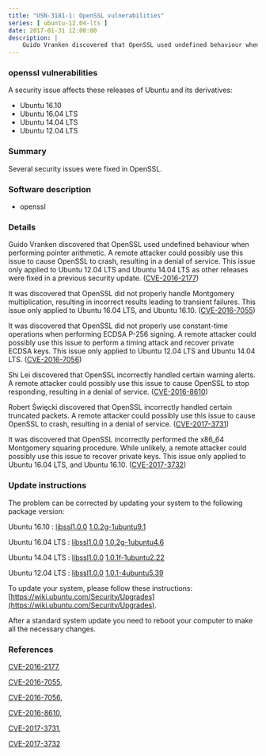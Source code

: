 ```yaml
---
title: "USN-3181-1: OpenSSL vulnerabilities"
series: [ ubuntu-12.04-lts ]
date: 2017-01-31 12:00:00
description: |
    Guido Vranken discovered that OpenSSL used undefined behaviour when performing pointer arithmetic. A remote attacker could possibly use this issue to cause OpenSSL to crash, resulting in a denial of service. This issue only applied to Ubuntu 12.04 LTS and Ubuntu 14.04 LTS as other releases were fixed in a previous security update. ([CVE-2016-2177](http://people.ubuntu.com/~ubuntu-security/cve/CVE-2016-2177))
--- 
```

 
### openssl vulnerabilities

A security issue affects these releases of Ubuntu and its derivatives:

* Ubuntu 16.10
* Ubuntu 16.04 LTS
* Ubuntu 14.04 LTS
* Ubuntu 12.04 LTS

### Summary

Several security issues were fixed in OpenSSL. 

### Software description

* openssl 

### Details

Guido Vranken discovered that OpenSSL used undefined behaviour when performing pointer arithmetic. A remote attacker could possibly use this issue to cause OpenSSL to crash, resulting in a denial of service. This issue only applied to Ubuntu 12.04 LTS and Ubuntu 14.04 LTS as other releases were fixed in a previous security update. ([CVE-2016-2177](http://people.ubuntu.com/~ubuntu-security/cve/CVE-2016-2177))

It was discovered that OpenSSL did not properly handle Montgomery multiplication, resulting in incorrect results leading to transient failures. This issue only applied to Ubuntu 16.04 LTS, and Ubuntu 16.10. ([CVE-2016-7055](http://people.ubuntu.com/~ubuntu-security/cve/CVE-2016-7055))

It was discovered that OpenSSL did not properly use constant-time operations when performing ECDSA P-256 signing. A remote attacker could possibly use this issue to perform a timing attack and recover private ECDSA keys. This issue only applied to Ubuntu 12.04 LTS and Ubuntu 14.04 LTS. ([CVE-2016-7056](http://people.ubuntu.com/~ubuntu-security/cve/CVE-2016-7056))

Shi Lei discovered that OpenSSL incorrectly handled certain warning alerts. A remote attacker could possibly use this issue to cause OpenSSL to stop responding, resulting in a denial of service. ([CVE-2016-8610](http://people.ubuntu.com/~ubuntu-security/cve/CVE-2016-8610))

Robert Święcki discovered that OpenSSL incorrectly handled certain truncated packets. A remote attacker could possibly use this issue to cause OpenSSL to crash, resulting in a denial of service. ([CVE-2017-3731](http://people.ubuntu.com/~ubuntu-security/cve/CVE-2017-3731))

It was discovered that OpenSSL incorrectly performed the x86_64 Montgomery squaring procedure. While unlikely, a remote attacker could possibly use this issue to recover private keys. This issue only applied to Ubuntu 16.04 LTS, and Ubuntu 16.10. ([CVE-2017-3732](http://people.ubuntu.com/~ubuntu-security/cve/CVE-2017-3732)) 

### Update instructions

The problem can be corrected by updating your system to the following package version:

Ubuntu 16.10
 : [libssl1.0.0](https://launchpad.net/ubuntu/+source/openssl) <span> [1.0.2g-1ubuntu9.1](https://launchpad.net/ubuntu/+source/openssl/1.0.2g-1ubuntu9.1) </span> 

Ubuntu 16.04 LTS
 : [libssl1.0.0](https://launchpad.net/ubuntu/+source/openssl) <span> [1.0.2g-1ubuntu4.6](https://launchpad.net/ubuntu/+source/openssl/1.0.2g-1ubuntu4.6) </span> 

Ubuntu 14.04 LTS
 : [libssl1.0.0](https://launchpad.net/ubuntu/+source/openssl) <span> [1.0.1f-1ubuntu2.22](https://launchpad.net/ubuntu/+source/openssl/1.0.1f-1ubuntu2.22) </span> 

Ubuntu 12.04 LTS
 : [libssl1.0.0](https://launchpad.net/ubuntu/+source/openssl) <span> [1.0.1-4ubuntu5.39](https://launchpad.net/ubuntu/+source/openssl/1.0.1-4ubuntu5.39) </span> 

To update your system, please follow these instructions: [https://wiki.ubuntu.com/Security/Upgrades](https://wiki.ubuntu.com/Security/Upgrades).

After a standard system update you need to reboot your computer to make all the necessary changes. 

### References

 [CVE-2016-2177](http://people.ubuntu.com/~ubuntu-security/cve/CVE-2016-2177), 

 [CVE-2016-7055](http://people.ubuntu.com/~ubuntu-security/cve/CVE-2016-7055), 

 [CVE-2016-7056](http://people.ubuntu.com/~ubuntu-security/cve/CVE-2016-7056), 

 [CVE-2016-8610](http://people.ubuntu.com/~ubuntu-security/cve/CVE-2016-8610), 

 [CVE-2017-3731](http://people.ubuntu.com/~ubuntu-security/cve/CVE-2017-3731), 

 [CVE-2017-3732](http://people.ubuntu.com/~ubuntu-security/cve/CVE-2017-3732)
 
